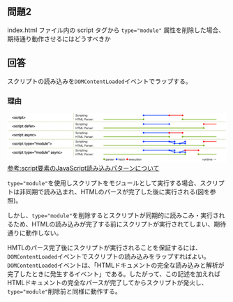 ## 問題2

index.html ファイル内の script タグから `type="module"` 属性を削除した場合、期待通り動作させるにはどうすべきか

## 回答

スクリプトの読み込みを`DOMContentLoaded`イベントでラップする。

### 理由

![JavaScriptの読み込みパターン](javascript_loading_patterns.png)
[参考:script要素のJavaScript読み込みパターンについて](https://zenn.dev/oreo2990/articles/a93d3b1088c2fc)

`type="module"`を使用しスクリプトをモジュールとして実行する場合、スクリプトは非同期で読み込まれ、HTMLのパースが完了した後に実行される(図を参照)。

しかし、`type="module"`を削除するとスクリプトが同期的に読みこみ・実行されるため、HTMLの読み込みが完了する前にスクリプトが実行されてしまい、期待通りに動作しない。

HMTLのパース完了後にスクリプトが実行されることを保証するには、`DOMContentLoaded`イベントでスクリプトの読み込みをラップすればよい。`DOMContentLoaded`イベントは、「HTMLドキュメントの完全な読み込みと解析が完了したときに発生するイベント」である。したがって、この記述を加えればHTMLドキュメントの完全なパースが完了してからスクリプトが発火し、`type="module"`削除前と同様に動作する。